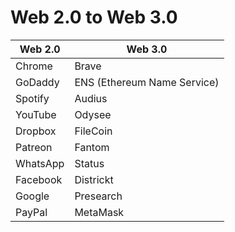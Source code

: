 # Web 2.0 to Web 3.0

| Web 2.0  | Web 3.0                     |
|----------|-----------------------------|
| Chrome   | Brave                       |
| GoDaddy  | ENS (Ethereum Name Service) |
| Spotify  | Audius                      |
| YouTube  | Odysee                      |
| Dropbox  | FileCoin                    |
| Patreon  | Fantom                      |
| WhatsApp | Status                      |
| Facebook | Districkt                   |
| Google   | Presearch                   |
| PayPal   | MetaMask                    |

